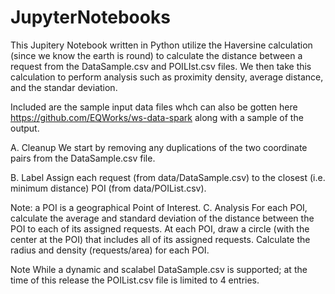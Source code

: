 # JupyterNotebooks

This Jupitery Notebook written in Python utilize the Haversine calculation (since we know the earth is round) to calculate the distance between a request from the DataSample.csv and POILIst.csv files. We then take this calculation to perform analysis such as proximity density, average distance, and the standar deviation. 

Included are the sample input data files whch can also be gotten here https://github.com/EQWorks/ws-data-spark along with a sample of the output. 

A. Cleanup
  We start by removing any duplications of the two coordinate pairs from the DataSample.csv file. 

B. Label
  Assign each request (from data/DataSample.csv) to the closest (i.e. minimum distance) POI (from data/POIList.csv).

Note: a POI is a geographical Point of Interest.
C. Analysis
 For each POI, calculate the average and standard deviation of the distance between the POI to each of its assigned requests.
 At each POI, draw a circle (with the center at the POI) that includes all of its assigned requests. Calculate the radius and density (requests/area) for each POI.

Note
While a dynamic and scalabel DataSample.csv is supported; at the time of this release the POIList.csv file is limited to 4 entries. 

